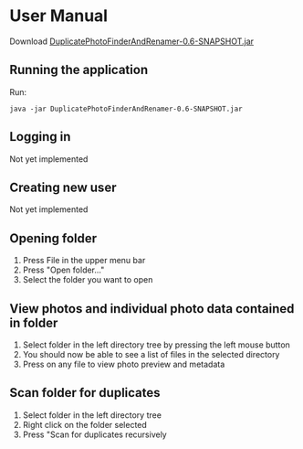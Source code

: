# User Manual

Download [DuplicatePhotoFinderAndRenamer-0.6-SNAPSHOT.jar](https://github.com/shomarov/ohte-2020/releases/tag/v0.6)

## Running the application

Run:

    java -jar DuplicatePhotoFinderAndRenamer-0.6-SNAPSHOT.jar

## Logging in

Not yet implemented

## Creating new user

Not yet implemented

## Opening folder

1. Press File in the upper menu bar
2. Press "Open folder..."
3. Select the folder you want to open

## View photos and individual photo data contained in folder

1. Select folder in the left directory tree by pressing the left mouse button
2. You should now be able to see a list of files in the selected directory
3. Press on any file to view photo preview and metadata

## Scan folder for duplicates

1. Select folder in the left directory tree
2. Right click on the folder selected
3. Press "Scan for duplicates recursively
